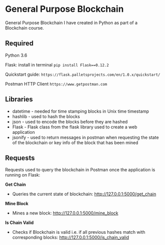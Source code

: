 # General Purpose Blockchain
General Purpose Blockchain I have created in Python as part of a Blockchain course. 

## Required
Python 3.6

Flask: install in terminal 
```pip install Flask==0.12.2```

Quickstart guide: 
```https://flask.palletsprojects.com/en/1.0.x/quickstart/```

Postman HTTP Client
```https://www.getpostman.com```

## Libraries
- datetime - needed for time stamping blocks in Unix time timestamp
- hashlib - used to hash the blocks
- json - used to encode the blocks before they are hashed
- Flask - Flask class from the flask library used to create a web application 
- jsonify - used to return messages in postman when requesting the state of the blockchain or key info of the block that has been mined 

## Requests 
Requests used to query the blockchain in Postman once the application is running on Flask:

**Get Chain** 
- Queries the current state of blockchain: http://127.0.0.1:5000/get_chain

**Mine Block**
- Mines a new block: http://127.0.0.1:5000/mine_block

**Is Chain Valid** 
- Checks if Blockchain is valid i.e. if all previous hashes match with corresponding blocks: http://127.0.0.1:5000/is_chain_valid 
